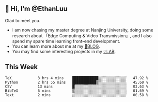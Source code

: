 ## 👋 Hi, I’m @EthanLuu

Glad to meet you.

- I am now chasing my master degree at Nanjing University, doing some research about 「Edge Computing & Video Transmission」, and I also spend my spare time learning front-end development.
- You can learn more about me at my [📝BLOG](https://blog.ethanloo.cn).
- You may find some interesting projects in my [💡LAB](https://lab.ethanloo.cn).

## This Week
<!--START_SECTION:waka-->

```text
TeX            3 hrs 4 mins    ████████████░░░░░░░░░░░░░   47.92 %
Python         2 hrs 55 mins   ███████████▒░░░░░░░░░░░░░   45.60 %
CSV            13 mins         █░░░░░░░░░░░░░░░░░░░░░░░░   03.63 %
BibTeX         6 mins          ▒░░░░░░░░░░░░░░░░░░░░░░░░   01.69 %
Text           2 mins          ░░░░░░░░░░░░░░░░░░░░░░░░░   00.58 %
```

<!--END_SECTION:waka-->
